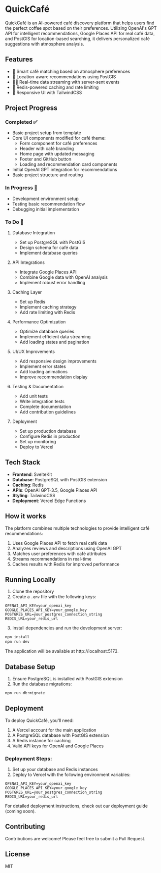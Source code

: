 # QuickCafé

QuickCafé is an AI-powered café discovery platform that helps users find the perfect coffee spot based on their preferences. Utilizing OpenAI's GPT API for intelligent recommendations, Google Places API for real café data, and PostGIS for location-based searching, it delivers personalized café suggestions with atmosphere analysis.

## Features

- 🎯 Smart café matching based on atmosphere preferences
- 📍 Location-aware recommendations using PostGIS
- 🏃‍♂️ Real-time data streaming with server-sent events
- 💨 Redis-powered caching and rate limiting
- 🎨 Responsive UI with TailwindCSS

## Project Progress

### Completed ✅
- Basic project setup from template
- Core UI components modified for café theme:
  - Form component for café preferences
  - Header with café branding
  - Home page with updated messaging
  - Footer and GitHub button
  - Loading and recommendation card components
- Initial OpenAI GPT integration for recommendations
- Basic project structure and routing

### In Progress 🚧
- Development environment setup
- Testing basic recommendation flow
- Debugging initial implementation

### To Do 📝
1. Database Integration
   - Set up PostgreSQL with PostGIS
   - Design schema for café data
   - Implement database queries

2. API Integrations
   - Integrate Google Places API
   - Combine Google data with OpenAI analysis
   - Implement robust error handling

3. Caching Layer
   - Set up Redis
   - Implement caching strategy
   - Add rate limiting with Redis

4. Performance Optimization
   - Optimize database queries
   - Implement efficient data streaming
   - Add loading states and pagination

5. UI/UX Improvements
   - Add responsive design improvements
   - Implement error states
   - Add loading animations
   - Improve recommendation display

6. Testing & Documentation
   - Add unit tests
   - Write integration tests
   - Complete documentation
   - Add contribution guidelines

7. Deployment
   - Set up production database
   - Configure Redis in production
   - Set up monitoring
   - Deploy to Vercel

## Tech Stack

- **Frontend**: SvelteKit
- **Database**: PostgreSQL with PostGIS extension
- **Caching**: Redis
- **APIs**: OpenAI GPT-3.5, Google Places API
- **Styling**: TailwindCSS
- **Deployment**: Vercel Edge Functions

## How it works

The platform combines multiple technologies to provide intelligent café recommendations:
1. Uses Google Places API to fetch real café data
2. Analyzes reviews and descriptions using OpenAI GPT
3. Matches user preferences with café attributes
4. Streams recommendations in real-time
5. Caches results with Redis for improved performance

## Running Locally

1. Clone the repository
2. Create a `.env` file with the following keys:
```env
OPENAI_API_KEY=your_openai_key
GOOGLE_PLACES_API_KEY=your_google_key
POSTGRES_URL=your_postgres_connection_string
REDIS_URL=your_redis_url
```

3. Install dependencies and run the development server:
```bash
npm install
npm run dev
```

The application will be available at http://localhost:5173.

## Database Setup

1. Ensure PostgreSQL is installed with PostGIS extension
2. Run the database migrations:
```bash
npm run db:migrate
```

## Deployment

To deploy QuickCafé, you'll need:

1. A Vercel account for the main application
2. A PostgreSQL database with PostGIS extension
3. A Redis instance for caching
4. Valid API keys for OpenAI and Google Places

### Deployment Steps:
1. Set up your database and Redis instances
2. Deploy to Vercel with the following environment variables:
```
OPENAI_API_KEY=your_openai_key
GOOGLE_PLACES_API_KEY=your_google_key
POSTGRES_URL=your_postgres_connection_string
REDIS_URL=your_redis_url
```

For detailed deployment instructions, check out our deployment guide (coming soon).

## Contributing

Contributions are welcome! Please feel free to submit a Pull Request.

## License

MIT
